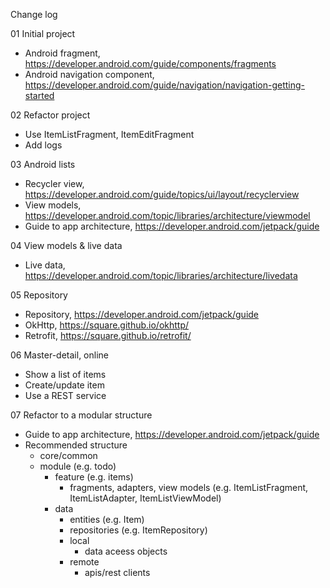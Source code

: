 Change log

01 Initial project

  - Android fragment, https://developer.android.com/guide/components/fragments
  - Android navigation component, https://developer.android.com/guide/navigation/navigation-getting-started

02 Refactor project

- Use ItemListFragment, ItemEditFragment
- Add logs

03 Android lists

- Recycler view, https://developer.android.com/guide/topics/ui/layout/recyclerview
- View models, https://developer.android.com/topic/libraries/architecture/viewmodel
- Guide to app architecture, https://developer.android.com/jetpack/guide

04 View models & live data

- Live data, https://developer.android.com/topic/libraries/architecture/livedata

05 Repository

- Repository, https://developer.android.com/jetpack/guide
- OkHttp, https://square.github.io/okhttp/
- Retrofit, https://square.github.io/retrofit/

06 Master-detail, online

- Show a list of items
- Create/update item
- Use a REST service

07 Refactor to a modular structure

- Guide to app architecture, https://developer.android.com/jetpack/guide
- Recommended structure
    - core/common
    - module (e.g. todo)
        - feature (e.g. items)
            - fragments, adapters, view models (e.g. ItemListFragment, ItemListAdapter, ItemListViewModel)
        - data
            - entities (e.g. Item)
            - repositories (e.g. ItemRepository)
            - local
                - data aceess objects
            - remote
                - apis/rest clients

